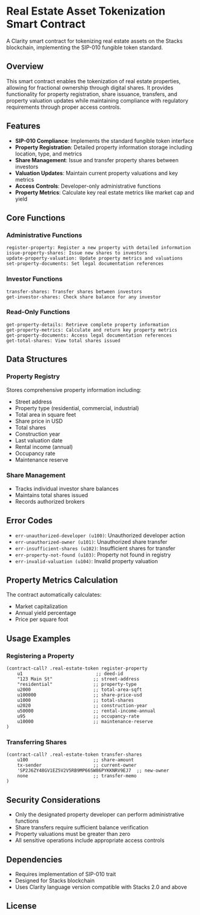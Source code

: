 # Real Estate Asset Tokenization Smart Contract

A Clarity smart contract for tokenizing real estate assets on the Stacks blockchain, implementing the SIP-010 fungible token standard.

## Overview

This smart contract enables the tokenization of real estate properties, allowing for fractional ownership through digital shares. It provides functionality for property registration, share issuance, transfers, and property valuation updates while maintaining compliance with regulatory requirements through proper access controls.

## Features

- **SIP-010 Compliance**: Implements the standard fungible token interface
- **Property Registration**: Detailed property information storage including location, type, and metrics
- **Share Management**: Issue and transfer property shares between investors
- **Valuation Updates**: Maintain current property valuations and key metrics
- **Access Controls**: Developer-only administrative functions
- **Property Metrics**: Calculate key real estate metrics like market cap and yield

## Core Functions

### Administrative Functions

```clarity
register-property: Register a new property with detailed information
issue-property-shares: Issue new shares to investors
update-property-valuation: Update property metrics and valuations
set-property-documents: Set legal documentation references
```

### Investor Functions

```clarity
transfer-shares: Transfer shares between investors
get-investor-shares: Check share balance for any investor
```

### Read-Only Functions

```clarity
get-property-details: Retrieve complete property information
get-property-metrics: Calculate and return key property metrics
get-property-documents: Access legal documentation references
get-total-shares: View total shares issued
```

## Data Structures

### Property Registry
Stores comprehensive property information including:
- Street address
- Property type (residential, commercial, industrial)
- Total area in square feet
- Share price in USD
- Total shares
- Construction year
- Last valuation date
- Rental income (annual)
- Occupancy rate
- Maintenance reserve

### Share Management
- Tracks individual investor share balances
- Maintains total shares issued
- Records authorized brokers

## Error Codes

- `err-unauthorized-developer (u100)`: Unauthorized developer action
- `err-unauthorized-owner (u101)`: Unauthorized share transfer
- `err-insufficient-shares (u102)`: Insufficient shares for transfer
- `err-property-not-found (u103)`: Property not found in registry
- `err-invalid-valuation (u104)`: Invalid property valuation

## Property Metrics Calculation

The contract automatically calculates:
- Market capitalization
- Annual yield percentage
- Price per square foot

## Usage Examples

### Registering a Property
```clarity
(contract-call? .real-estate-token register-property 
    u1                           ;; deed-id
    "123 Main St"               ;; street-address
    "residential"               ;; property-type
    u2000                       ;; total-area-sqft
    u100000                     ;; share-price-usd
    u1000                       ;; total-shares
    u2020                       ;; construction-year
    u50000                      ;; rental-income-annual
    u95                         ;; occupancy-rate
    u10000                      ;; maintenance-reserve
)
```

### Transferring Shares
```clarity
(contract-call? .real-estate-token transfer-shares
    u100                        ;; share-amount
    tx-sender                   ;; current-owner
    'SP2J6ZY48GV1EZ5V2V5RB9MP66SW86PYKKNRV9EJ7  ;; new-owner
    none                        ;; transfer-memo
)
```

## Security Considerations

- Only the designated property developer can perform administrative functions
- Share transfers require sufficient balance verification
- Property valuations must be greater than zero
- All sensitive operations include appropriate access controls

## Dependencies

- Requires implementation of SIP-010 trait
- Designed for Stacks blockchain
- Uses Clarity language version compatible with Stacks 2.0 and above

## License